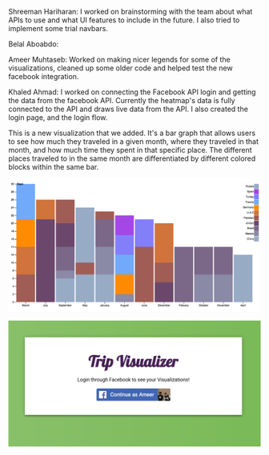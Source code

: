 Shreeman Hariharan: I worked on brainstorming with the team
about what APIs to use and what UI features to include in the
future. I also tried to implement some trial navbars. 

Belal Aboabdo: 

Ameer Muhtaseb: Worked on making nicer legends for some of the visualizations, cleaned up some older code and helped test
the new facebook integration.

Khaled Ahmad: I worked on connecting the Facebook API login and getting the data from the facebook API. Currently the heatmap's data is fully connected to the API and draws live data from the API. I also created the login page, and the login flow. 


This is a new visualization that we added. It's a bar graph that allows users to see how much they traveled in a given 
month, where they traveled in that month, and how much time they spent in that specific place. The different places traveled
to in the same month are differentiated by different colored blocks within the same bar.

![alt tag](https://github.com/ameezus/cogs121/blob/master/bar.jpg)

![alt tag](https://github.com/ameezus/cogs121/blob/master/login.jpg)
